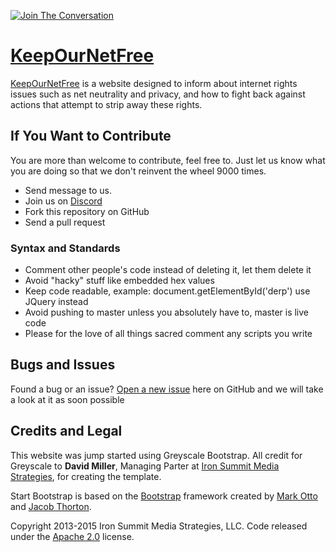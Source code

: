 [![Join The Conversation](https://discordapp.com/api/guilds/295745377083326464/embed.png)](https://discord.gg/GFt67vr)
# [KeepOurNetFree](https://keepournetfree.github.io/)

[KeepOurNetFree](https://keepournetfree.github.io/) is a website designed to inform about internet rights issues such as net neutrality and privacy, and how to fight back against actions that attempt to strip away these rights.

## If You Want to Contribute

You are more than welcome to contribute, feel free to.  Just let us know what you are doing so that we don't reinvent the wheel 9000 times.
* Send message to us.
* Join us on [Discord](https://discord.gg/GFt67vr)
* Fork this repository on GitHub
* Send a pull request

### Syntax and Standards
* Comment other people's code instead of deleting it, let them delete it
* Avoid "hacky" stuff like embedded hex values
* Keep code readable, example: document.getElementById('derp') use JQuery instead
* Avoid pushing to master unless you absolutely have to, master is live code
* Please for the love of all things sacred comment any scripts you write

## Bugs and Issues

Found a bug or an issue? [Open a new issue](https://github.com/KeepOurNetFree/keepournetfree.github.io/issues) here on GitHub and we will take a look at it as soon possible

## Credits and Legal

This website was jump started using Greyscale Bootstrap.  All credit for Greyscale to **David Miller**, Managing Parter at [Iron Summit Media Strategies](http://www.ironsummitmedia.com/), for creating the template.

Start Bootstrap is based on the [Bootstrap](http://getbootstrap.com/) framework created by [Mark Otto](https://twitter.com/mdo) and [Jacob Thorton](https://twitter.com/fat).

Copyright 2013-2015 Iron Summit Media Strategies, LLC. Code released under the [Apache 2.0](https://github.com/IronSummitMedia/startbootstrap-grayscale/blob/gh-pages/LICENSE) license.

